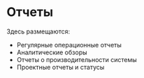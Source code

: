 # Отчеты

Здесь размещаются:
- Регулярные операционные отчеты
- Аналитические обзоры
- Отчеты о производительности системы
- Проектные отчеты и статусы
